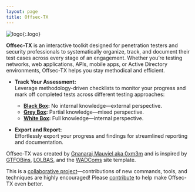 ```yaml
---
layout: page
title: Offsec-TX
---
```


![logo](../assets/img/logo.png){:.logo}

**Offsec-TX** is an interactive toolkit designed for penetration testers and security professionals to systematically organize, track, and document their test cases across every stage of an engagement. Whether you’re testing networks, web applications, APIs, mobile apps, or Active Directory environments, Offsec-TX helps you stay methodical and efficient.

- **Track Your Assessment:**  
  Leverage methodology-driven checklists to monitor your progress and mark off completed tests across different testing approaches:
  - **[Black Box](/blackbox):** No internal knowledge—external perspective.
  - **[Grey Box](/greybox):** Partial knowledge—mixed perspective.
  - **[White Box](/whitebox):** Full knowledge—internal perspective.

- **Export and Report:**  
  Effortlessly export your progress and findings for streamlined reporting and documentation.

Offsec-TX was created by [Gnanaraj Mauviel aka 0xm3m](https://www.linkedin.com/in/gnanaraj-mauviel/) and is inspired by [GTFOBins][GTFOBins], [LOLBAS][LOLBAS], and the [WADComs][WADComs] site template.

This is a [collaborative project][collaborative]—contributions of new commands, tools, and techniques are highly encouraged! Please [contribute][contribute] to help make Offsec-TX even better.

[GTFOBins]: https://gtfobins.github.io/
[LOLBAS]: https://lolbas-project.github.io/
[WADComs]: https://wadcoms.github.io/
[collaborative]: https://github.com/Offsec-TX/Offsec-TX.github.io/
[contribute]: /contribute/